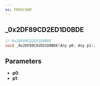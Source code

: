```yaml
---
ns: PERSCHAR
---
```

## _0x2DF89CD2ED1D0BDE

```c
// 0x2DF89CD2ED1D0BDE
void _0x2DF89CD2ED1D0BDE(Any p0, Any p1);
```

## Parameters
* **p0**:
* **p1**:
